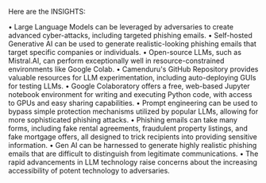 Here are the INSIGHTS:

• Large Language Models can be leveraged by adversaries to create advanced cyber-attacks, including targeted phishing emails.
• Self-hosted Generative AI can be used to generate realistic-looking phishing emails that target specific companies or individuals.
• Open-source LLMs, such as Mistral.AI, can perform exceptionally well in resource-constrained environments like Google Colab.
• Camenduru's GitHub Repository provides valuable resources for LLM experimentation, including auto-deploying GUIs for testing LLMs.
• Google Colaboratory offers a free, web-based Jupyter notebook environment for writing and executing Python code, with access to GPUs and easy sharing capabilities.
• Prompt engineering can be used to bypass simple protection mechanisms utilized by popular LLMs, allowing for more sophisticated phishing attacks.
• Phishing emails can take many forms, including fake rental agreements, fraudulent property listings, and fake mortgage offers, all designed to trick recipients into providing sensitive information.
• Gen AI can be harnessed to generate highly realistic phishing emails that are difficult to distinguish from legitimate communications.
• The rapid advancements in LLM technology raise concerns about the increasing accessibility of potent technology to adversaries.
